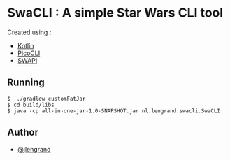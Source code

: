 # SwaCLI : A simple Star Wars CLI tool 

Created using :

* [Kotlin](https://kotlinlang.org/)
* [PicoCLI](https://picocli.info/)
* [SWAPI](https://swapi.dev/documentation)

## Running

```
$  ./gradlew customFatJar
$ cd build/libs
$ java -cp all-in-one-jar-1.0-SNAPSHOT.jar nl.lengrand.swacli.SwaCLI
```

## Author 

* [@jlengrand](https://github.com/jlengrand)
